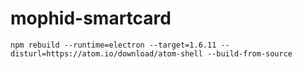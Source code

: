 # mophid-smartcard
```
npm rebuild --runtime=electron --target=1.6.11 --disturl=https://atom.io/download/atom-shell --build-from-source
```
